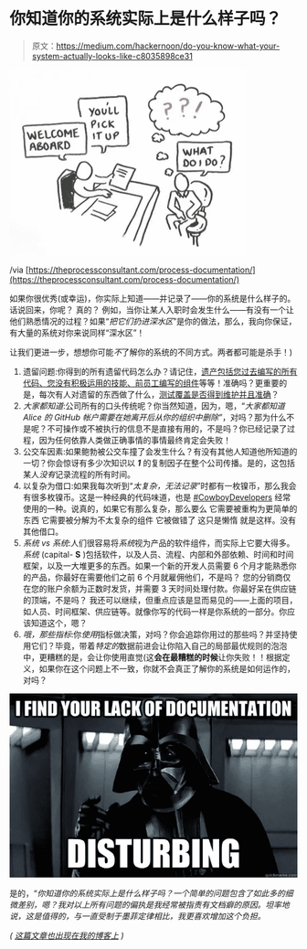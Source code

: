 # 你知道你的系统实际上是什么样子吗？

> 原文：<https://medium.com/hackernoon/do-you-know-what-your-system-actually-looks-like-c8035898ce31>

![](img/193af0f26fafc46f210a4d89cbdd0945.png)

/via [https://theprocessconsultant.com/process-documentation/](https://theprocessconsultant.com/process-documentation/)

如果你很优秀(或幸运)，你实际上知道——并记录了——你的系统是什么样子的。话说回来，你呢？
真的？
例如，当你让某人入职时会发生什么——有没有一个让他们熟悉情况的过程？如果“*把它们扔进深水区*”是你的做法，那么，我向你保证，有大量的系统对你来说同样“深水区”！

让我们更进一步，想想你可能*不*了解你的系统的不同方式。两者都可能是杀手！)

1.  遗留问题:你得到的所有遗留代码怎么办？请记住，[遗产包括您过去编写的所有代码、您没有积极运用的技能、前员工编写的组件](https://dieswaytoofast.blogspot.com/2018/06/legacy-codeits-everywhere.html)等等！准确吗？更重要的是，每次有人对遗留的东西做了什么，[测试覆盖是否得到维护并且准确](/@dieswaytoofast/tests-for-your-tests-de1bcdc0cd4d)？
2.  *大家都知道*:公司所有的口头传统呢？你当然知道，因为，嗯，“*大家都知道 Alice 的 GitHub 帐户需要在她离开后从你的组织中删除”*，对吗？那为什么不是呢？不可操作或不被执行的信息不是直接有用的，不是吗？你已经记录了过程，因为任何依靠人类做正确事情的事情最终肯定会失败！
3.  公交车因素:如果鲍勃被公交车撞了会发生什么？有没有其他人知道他所知道的一切？你会惊讶有多少次知识以 ***1*** 的复制因子在整个公司传播。是的，这包括某人*没有*记录流程的所有时间。
4.  以复杂为借口:如果我每次听到“*太复杂，无法记录*”时都有一枚镍币，那么我会有很多枚镍币。这是一种经典的代码味道，也是 [#CowboyDevelopers](https://dieswaytoofast.blogspot.com/2018/03/the-complete-cowboydeveloper.html) 经常使用的一种。说真的，如果它有那么复杂，那么要么
    它需要被重构为更简单的东西
    它需要被分解为不太复杂的组件
    它被做错了
    这只是懒惰
    就是这样。没有其他借口。
5.  *系统 vs 系统*:人们很容易将*系统*视为产品的软件组件，而实际上它要大得多。*系统* (capital- **S** )包括软件，以及人员、流程、内部和外部依赖、时间和时间框架，以及一大堆更多的东西。如果一个新的开发人员需要 6 个月才能熟悉你的产品，你最好在需要他们之前 6 个月就雇佣他们，不是吗？
    您的分销商仅在您的账户余额为正数时发货，并需要 3 天时间处理付款。你最好呆在供应链的顶端，不是吗？
    我还可以继续，但重点应该是显而易见的——上面的项目，如人员、时间框架、供应链等。就像你写的代码一样是你系统的一部分。你应该知道这个，嗯？
6.  *哦，那些指标*:你*使用*指标做决策，对吗？你会追踪你用过的那些吗？并坚持使用它们？毕竟，带着*特定的*数据前进会让你陷入自己的局部最优规则的泡泡中，更糟糕的是，会让你使用直觉(这**会在最糟糕的时候**让你失败！！根据定义，如果你在这个问题上不一致，你就不会真正了解你的系统是如何运作的，对吗？

![](img/db4d844ea57726b3c7dbefbd0a6a65fc.png)

是的，“*你知道你的系统实际上是什么样子吗？一个简单的问题包含了如此多的细微差别，嗯？我对以上所有问题的偏执是我经常被指责有文档癖的原因。坦率地说，这是值得的，与一直受制于墨菲定律相比，我更喜欢增加这个负担。*

*(* [*这篇文章也出现在我的博客上*](https://dieswaytoofast.blogspot.com/2018/09/do-you-know-what-your-system-actually.html) *)*